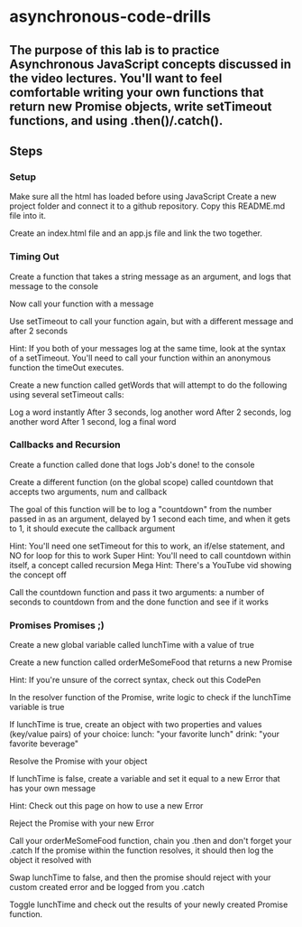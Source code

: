 # asynchronous-code-drills


## The purpose of this lab is to practice Asynchronous JavaScript concepts discussed in the video lectures. You'll want to feel comfortable writing your own functions that return new Promise objects, write setTimeout functions, and using .then()/.catch().

## Steps

### Setup

Make sure all the html has loaded before using JavaScript
Create a new project folder and connect it to a github repository. Copy this README.md file into it.

Create an index.html file and an app.js file and link the two together.

### Timing Out

Create a function that takes a string message as an argument, and logs that message to the console

Now call your function with a message

Use setTimeout to call your function again, but with a different message and after 2 seconds

Hint: If you both of your messages log at the same time, look at the syntax of a setTimeout. You'll need to call your function within an anonymous function the timeOut executes.

Create a new function called getWords that will attempt to do the following using several setTimeout calls:

Log a word instantly
After 3 seconds, log another word
After 2 seconds, log another word
After 1 second, log a final word

### Callbacks and Recursion

Create a function called done that logs Job's done! to the console

Create a different function (on the global scope) called countdown that accepts two arguments, num and callback

The goal of this function will be to log a "countdown" from the number passed in as an argument, delayed by 1 second each time, and when it gets to 1, it should execute the callback argument

Hint: You'll need one setTimeout for this to work, an if/else statement, and NO for loop for this to work
Super Hint: You'll need to call countdown within itself, a concept called recursion
Mega Hint: There's a YouTube vid showing the concept off

Call the countdown function and pass it two arguments: a number of seconds to countdown from and the done function and see if it works

### Promises Promises ;)

Create a new global variable called lunchTime with a value of true

Create a new function called orderMeSomeFood that returns a new Promise

Hint: If you're unsure of the correct syntax, check out this CodePen

In the resolver function of the Promise, write logic to check if the lunchTime variable is true

If lunchTime is true, create an object with two properties and values (key/value pairs) of your choice:
lunch: "your favorite lunch"
drink: "your favorite beverage"

Resolve the Promise with your object

If lunchTime is false, create a variable and set it equal to a new Error that has your own message

Hint: Check out this page on how to use a new Error

Reject the Promise with your new Error

Call your orderMeSomeFood function, chain you .then and don't forget your .catch
If the promise within the function resolves, it should then log the object it resolved with

Swap lunchTime to false, and then the promise should reject with your custom created error and be logged from you .catch

Toggle lunchTime and check out the results of your newly created Promise function.